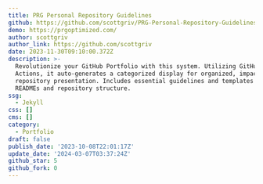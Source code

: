 ```yaml
---
title: PRG Personal Repository Guidelines
github: https://github.com/scottgriv/PRG-Personal-Repository-Guidelines
demo: https://prgoptimized.com/
author: scottgriv
author_link: https://github.com/scottgriv
date: 2023-11-30T09:10:00.372Z
description: >-
  Revolutionize your GitHub Portfolio with this system. Utilizing GitHub
  Actions, it auto-generates a categorized display for organized, impactful
  repository presentation. Includes essential guidelines and templates for
  READMEs and repository structure.
ssg:
  - Jekyll
css: []
cms: []
category:
  - Portfolio
draft: false
publish_date: '2023-10-08T22:01:17Z'
update_date: '2024-03-07T03:37:24Z'
github_star: 5
github_fork: 0
---
```

